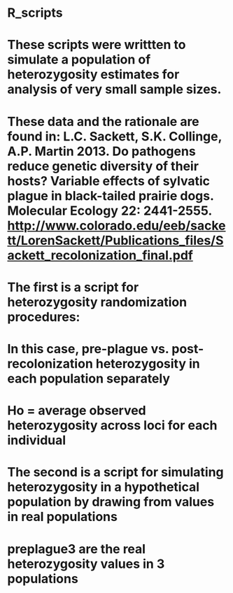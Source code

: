 # R_scripts
# These scripts were writtten to simulate a population of heterozygosity estimates for analysis of very small sample sizes.

# These data and the rationale are found in: L.C. Sackett, S.K. Collinge, A.P. Martin 2013.  Do pathogens reduce genetic diversity of their hosts?  Variable effects of sylvatic plague in black-tailed prairie dogs. Molecular Ecology 22: 2441-2555. http://www.colorado.edu/eeb/sackett/LorenSackett/Publications_files/Sackett_recolonization_final.pdf 

# The first is a script for heterozygosity randomization procedures:
# In this case, pre-plague vs. post-recolonization heterozygosity in each population separately
# Ho = average observed heterozygosity across loci for each individual

# The second is a script for simulating heterozygosity in a hypothetical population by drawing from values in real populations
# preplague3 are the real heterozygosity values in 3 populations


